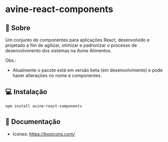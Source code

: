 # avine-react-components

## 🔎 Sobre
Um conjunto de componentes para aplicações React, desenvolvido e projetado a fim de agilizar, otimizar e padronizar o processo de desenvolvimento dos sistemas na Avine Alimentos.

Obs.: 
- Atualmente o pacote está em versão beta (em desenvolvimento) e pode haver alterações no nome e componentes.

## 💻 Instalação

```sh
npm install avine-react-components
```

## 📖 Documentação
- Icones: https://boxicons.com/